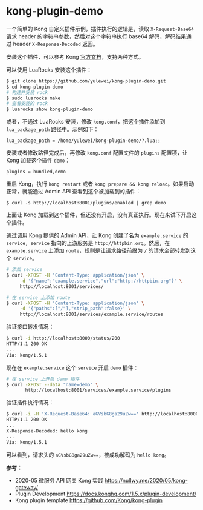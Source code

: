 # kong-plugin-demo

一个简单的 Kong 自定义插件示例，插件执行的逻辑是，读取 `X-Request-Base64` 请求 header 的字符串参数，然后对这个字符串执行 base64 解码，解码结果通过 header `X-Response-Decoded` 返回。

安装这个插件，可以参考 Kong [官方文档](https://docs.konghq.com/1.5.x/plugin-development/distribution/)，支持两种方式。

可以使用 LuaRocks 安装这个插件：

``` bash
$ git clone https://github.com/yulewei/kong-plugin-demo.git
$ cd kong-plugin-demo
# 构建并安装 rock
$ sudo luarocks make
# 查看安装的 rock
$ luarocks show kong-plugin-demo
```

或者，不通过 LuaRocks 安装，修改 `kong.conf`，把这个插件添加到 `lua_package_path` 路径中。示例如下：

```
lua_package_path = /home/yulewei/kong-plugin-demo/?.lua;;
```

安装或者修改路径完成后，再修改 `kong.conf` 配置文件的 `plugins` 配置项，让 Kong 加载这个插件 `demo`：

```
plugins = bundled,demo
```

重启 Kong，执行 `kong restart` 或者 `kong prepare && kong reload`。如果启动正常，就能通过 Admin API 查看到这个被加载到的插件：

```
$ curl -s http://localhost:8001/plugins/enabled | grep demo
```

上面让 Kong 加载到这个插件，但还没有开启，没有真正执行。现在来试下开启这个插件。

通过调用 Kong 提供的 Admin API，让 Kong 创建了名为 `example.service` 的 `service`，`service` 指向的上游服务是 `http://httpbin.org`。然后，在 `example.service` 上添加 `route`，规则是让请求路径前缀为 `/` 的请求全部转发到这个 `service`。

``` bash
# 添加 service
$ curl -XPOST -H 'Content-Type: application/json' \
     -d '{"name":"example.service","url":"http://httpbin.org"}' \
     http://localhost:8001/services/

# 在 service 上添加 route
$ curl -XPOST -H 'Content-Type: application/json' \
     -d '{"paths":["/"],"strip_path":false}' \
     http://localhost:8001/services/example.service/routes
```

验证接口转发情况：

``` bash
$ curl -i http://localhost:8000/status/200
HTTP/1.1 200 OK
...
Via: kong/1.5.1
```

现在在 `example.service` 这个 `service` 开启 `demo` 插件：

``` bash
# 在 service 上开启 demo 插件
$ curl -XPOST --data "name=demo" \
       http://localhost:8001/services/example.service/plugins
```

验证插件执行情况：

``` bash
$ curl -i -H 'X-Request-Base64: aGVsbG8ga29uZw==' http://localhost:8000/status/200
HTTP/1.1 200 OK
...
X-Response-Decoded: hello kong
...
Via: kong/1.5.1
```

可以看到，请求头的 `aGVsbG8ga29uZw==`，被成功解码为 `hello kong`。

**参考：**

- 2020-05 微服务 API 网关 Kong 实践 <https://nullwy.me/2020/05/kong-gateway/>
- Plugin Development <https://docs.konghq.com/1.5.x/plugin-development/>
- Kong plugin template <https://github.com/Kong/kong-plugin>
